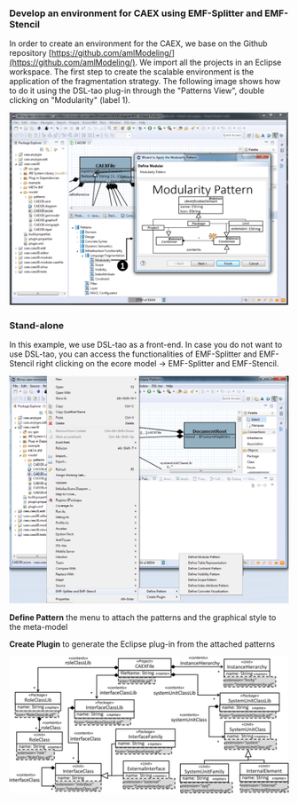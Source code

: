 ### Develop an environment for CAEX using EMF-Splitter and EMF-Stencil

In order to create an environment for the CAEX, we base on the Github repository [https://github.com/amlModeling/](https://github.com/amlModeling/). We import all the projects in an Eclipse workspace. The first step to create the scalable environment is the application of the fragmentation strategy. The following image shows how to do it using the DSL-tao plug-in through the "Patterns View", double clicking on "Modularity" (label 1).

![Apply the fragmentation pattern to the CAEX meta-model ](../assets/img/fragmentation-pattern-dsl-tao.png)

### Stand-alone

In this example, we use DSL-tao as a front-end. In case you do not want to use DSL-tao, you can access the functionalities of EMF-Splitter and EMF-Stencil right clicking on the ecore model -> EMF-Splitter and EMF-Stencil. 

![EMF-Stencil and EMF-Splitter menu](../assets/img/emf-stencil-splitter-stand-alone.png)

__Define Pattern__ the menu to attach the patterns and the graphical style to the meta-model

__Create Plugin__ to generate the Eclipse plug-in from the attached patterns 

![Excerpt of the CAEX meta-model annotated with the fragmentation strategy](../assets/img/fragmentation_pattern_AML.png)
